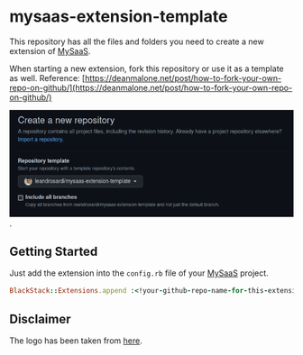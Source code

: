 # mysaas-extension-template

This repository has all the files and folders you need to create a new extension of [MySaaS](https://github.com/leandrosardi/mysaas). 

When starting a new extension, fork this repository or use it as a template as well.
Reference: [https://deanmalone.net/post/how-to-fork-your-own-repo-on-github/](https://deanmalone.net/post/how-to-fork-your-own-repo-on-github/)

![Using this as a template for your repository](./screenshot1.png).

<!extension-description-here!>

## Getting Started

Just add the extension into the `config.rb` file of your [MySaaS](https://github.com/leandrosardi/mysaas) project.

```ruby
BlackStack::Extensions.append :<!your-github-repo-name-for-this-extension!>
```

## Disclaimer

The logo has been taken from [here](https://www.shareicon.net/chat-education-class-tutorial-speech-bubble-teacher-teaching-707418).